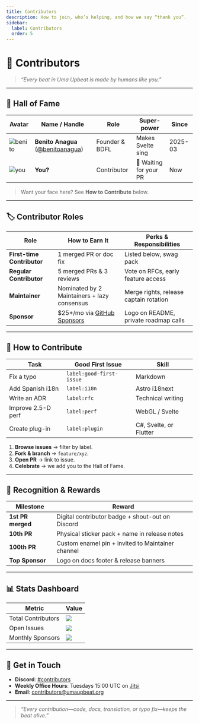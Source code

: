 ```yaml
---
title: Contributors
description: How to join, who’s helping, and how we say “thank you”.
sidebar:
  label: Contributors
  order: 5
---
```


# 🤝 Contributors

> _“Every beat in Uma Upbeat is made by humans like you.”_

---

## 🌟 Hall of Fame

| Avatar                                                      | Name / Handle                                                        | Role           | Super-power            | Since   |
| ----------------------------------------------------------- | -------------------------------------------------------------------- | -------------- | ---------------------- | ------- |
| ![benito](https://github.com/benitoanagua.png?size=48)      | **Benito Anagua** ([@benitoanagua](https://github.com/benitoanagua)) | Founder & BDFL | Makes Svelte sing      | 2025-03 |
| ![you](https://via.placeholder.com/48/00b894/ffffff?text=?) | **You?**                                                             | Contributor    | 🚀 Waiting for your PR | Now     |

> Want your face here? See **How to Contribute** below.

---

## 🏷️ Contributor Roles

| Role                       | How to Earn It                                                        | Perks & Responsibilities               |
| -------------------------- | --------------------------------------------------------------------- | -------------------------------------- |
| **First-time Contributor** | 1 merged PR or doc fix                                                | Listed below, swag pack                |
| **Regular Contributor**    | 5 merged PRs & 3 reviews                                              | Vote on RFCs, early feature access     |
| **Maintainer**             | Nominated by 2 Maintainers + lazy consensus                           | Merge rights, release captain rotation |
| **Sponsor**                | $25+/mo via [GitHub Sponsors](https://github.com/sponsors/uma-upbeat) | Logo on README, private roadmap calls  |

---

## 🧭 How to Contribute

| Task               | Good First Issue         | Skill                  |
| ------------------ | ------------------------ | ---------------------- |
| Fix a typo         | `label:good-first-issue` | Markdown               |
| Add Spanish i18n   | `label:i18n`             | Astro i18next          |
| Write an ADR       | `label:rfc`              | Technical writing      |
| Improve 2.5-D perf | `label:perf`             | WebGL / Svelte         |
| Create plug-in     | `label:plugin`           | C#, Svelte, or Flutter |

1. **Browse issues** → filter by label.
2. **Fork & branch** → `feature/xyz`.
3. **Open PR** → link to issue.
4. **Celebrate** → we add you to the Hall of Fame.

---

## 🎁 Recognition & Rewards

| Milestone         | Reward                                            |
| ----------------- | ------------------------------------------------- |
| **1st PR merged** | Digital contributor badge + shout-out on Discord  |
| **10th PR**       | Physical sticker pack + name in release notes     |
| **100th PR**      | Custom enamel pin + invited to Maintainer channel |
| **Top Sponsor**   | Logo on docs footer & release banners             |

---

## 📊 Stats Dashboard

| Metric             | Value                                                                                                                               |
| ------------------ | ----------------------------------------------------------------------------------------------------------------------------------- |
| Total Contributors | [![](https://img.shields.io/github/contributors/UmaUpbeat/uma-upbeat)](https://github.com/UmaUpbeat/uma-upbeat/graphs/contributors) |
| Open Issues        | [![](https://img.shields.io/github/issues-raw/UmaUpbeat/uma-upbeat)](https://github.com/UmaUpbeat/uma-upbeat/issues)                |
| Monthly Sponsors   | [![](https://img.shields.io/github/sponsors/UmaUpbeat?logo=github)](https://github.com/sponsors/uma-upbeat)                         |

---

## 💬 Get in Touch

- **Discord**: [#contributors](https://discord.gg/uma-upbeat)
- **Weekly Office Hours**: Tuesdays 15:00 UTC on [Jitsi](https://meet.jit.si/uma-upbeat)
- **Email**: contributors@umaupbeat.org

---

> _“Every contribution—code, docs, translation, or typo fix—keeps the beat alive.”_
